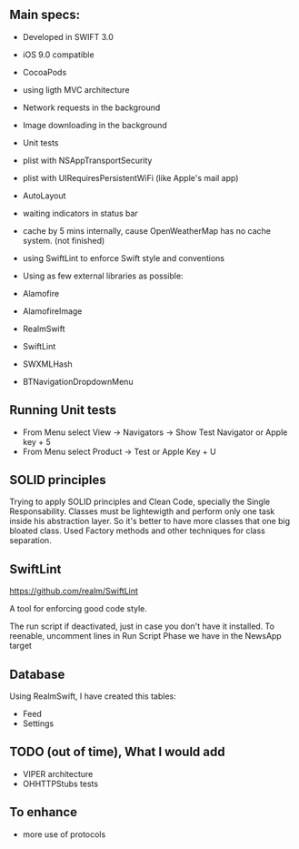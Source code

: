 
## Main specs:

* Developed in SWIFT 3.0
* iOS 9.0 compatible
* CocoaPods
* using ligth MVC architecture
* Network requests in the background
* Image downloading in the background
* Unit tests
* plist with NSAppTransportSecurity
* plist with UIRequiresPersistentWiFi (like Apple's mail app)
* AutoLayout
* waiting indicators in status bar
* cache by 5 mins internally, cause OpenWeatherMap has no cache system. (not finished)
* using SwiftLint to enforce Swift style and conventions
* Using as few external libraries as possible:

* Alamofire
* AlamofireImage
* RealmSwift
* SwiftLint
* SWXMLHash
* BTNavigationDropdownMenu

## Running Unit tests

* From Menu select View -> Navigators -> Show Test Navigator or Apple key + 5
* From Menu select Product -> Test or Apple Key + U

## SOLID principles

Trying to apply SOLID principles and Clean Code, specially the Single Responsability. Classes must be lightewigth and perform only one task inside his abstraction layer. So it's better to have more classes that one big bloated class. Used Factory methods and other techniques for class separation.

## SwiftLint
https://github.com/realm/SwiftLint

A tool for enforcing good code style.

The run script if deactivated, just in case you don't have it installed. To reenable, uncomment lines in Run Script Phase we have in the NewsApp target

## Database

Using RealmSwift, I have created this tables:

* Feed
* Settings

## TODO (out of time), What I would add

* VIPER architecture
* OHHTTPStubs tests

## To enhance

* more use of protocols
